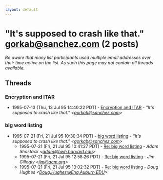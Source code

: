 ```yaml
---
layout: default
---
```


# "It's supposed to crash like that." <gorkab@sanchez.com> (2 posts)

_Be aware that many list participants used multiple email addresses over their time active on the list. As such this page may not contain all threads available._

## Threads

### Encryption and ITAR
+ 1995-07-13 (Thu, 13 Jul 95 14:40:22 PDT) - [Encryption and ITAR](/archive/1995/07/cdbb034ac2d76a32125bc8ef5a46c81a1b44aa817e7cc931517019561aff4c05) - _"It's supposed to crash like that." \<gorkab@sanchez.com\>_

### big word listing
+ 1995-07-21 (Fri, 21 Jul 95 10:30:34 PDT) - [big word listing](/archive/1995/07/79dedc7e1ec4ff4753931901f18a308c54890f2c7d3342a96c427a9d13d0a693) - _"It's supposed to crash like that." \<gorkab@sanchez.com\>_
  + 1995-07-21 (Fri, 21 Jul 95 10:41:27 PDT) - [Re: big word listing](/archive/1995/07/58e5b52993b99dfc6db4c7a0cec2b8dbe43b80f221ebac25564633def0ea8f28) - _Adam Shostack \<adam@bwh.harvard.edu\>_
  + 1995-07-21 (Fri, 21 Jul 95 12:58:26 PDT) - [Re: big word listing](/archive/1995/07/96766cd2e8d4ffbf60c17d0238363e068c7b484631c2c0e28a84c652e21072f1) - _Jim Gillogly \<jim@acm.org\>_
  + 1995-07-21 (Fri, 21 Jul 95 13:02:32 PDT) - [Re: big word listing](/archive/1995/07/1b75494f58a12b6ab0f39376c9c0629c443711708ccf9e5728f726b69830622b) - _Doug Hughes \<Doug.Hughes@Eng.Auburn.EDU\>_

